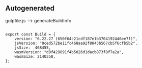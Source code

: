 



Autogenerated
-------------








gulpfile.js --> generateBuildInfo


  

```

export const Build = {
    version: "6.22.27 (650f64c21cdf187e1b3704192446ee7f)",
    jsVersion: "0ced572be11fc468aa92f8043b567cb5f6cfb5b2",
    jsSize:  468455,
    wasmVersion: "d9f429891f4b5026d1dacb873f8f7a2a",
    wasmSize: 2140358,
};


```




